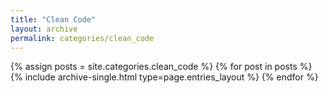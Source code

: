```yaml
---
title: "Clean Code"
layout: archive
permalink: categories/clean_code
---
```


{% assign posts = site.categories.clean_code %}
{% for post in posts %} {% include archive-single.html type=page.entries_layout %} {% endfor %}